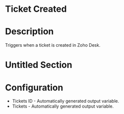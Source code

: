 ﻿# Ticket Created

# Description

Triggers when a ticket is created in Zoho Desk.

# Untitled Section

# Configuration







* Tickets ID - Automatically generated output variable.
* Tickets - Automatically generated output variable.
